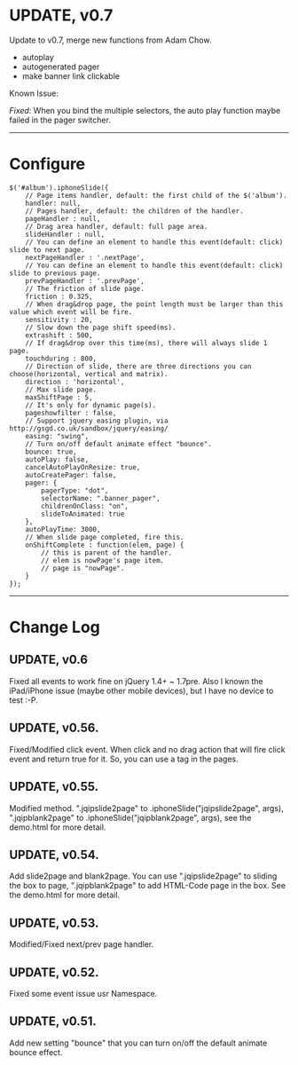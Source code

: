 # UPDATE, v0.7 #

Update to v0.7, merge new functions from Adam Chow.

* autoplay
* autogenerated pager
* make banner link clickable

Known Issue:

*Fixed:* When you bind the multiple selectors, the auto play function maybe failed in the pager switcher.

---------------------------------------

# Configure #

```
$('#album').iphoneSlide({
    // Page items handler, default: the first child of the $('album').
    handler: null,
    // Pages handler, default: the children of the handler.
    pageHandler : null,
    // Drag area handler, default: full page area.
    slideHandler : null,
    // You can define an element to handle this event(default: click) slide to next page.
    nextPageHandler : '.nextPage',
    // You can define an element to handle this event(default: click) slide to previous page.
    prevPageHandler : '.prevPage',
    // The friction of slide page.
    friction : 0.325,
    // When drag&drop page, the point length must be larger than this value which event will be fire.
    sensitivity : 20,
    // Slow down the page shift speed(ms).
    extrashift : 500,
    // If drag&drop over this time(ms), there will always slide 1 page.
    touchduring : 800,
    // Direction of slide, there are three directions you can choose(horizontal, vertical and matrix).
    direction : 'horizontal',
    // Max slide page.
    maxShiftPage : 5,
    // It's only for dynamic page(s).
    pageshowfilter : false,
    // Support jquery easing plugin, via http://gsgd.co.uk/sandbox/jquery/easing/
    easing: "swing",
    // Turn on/off default animate effect "bounce".
    bounce: true,
	autoPlay: false,
	cancelAutoPlayOnResize: true,
    autoCreatePager: false,
	pager: {
		pagerType: "dot",
        selectorName: ".banner_pager",
        childrenOnClass: "on",
		slideToAnimated: true
	},
	autoPlayTime: 3000,
    // When slide page completed, fire this.
    onShiftComplete : function(elem, page) {
        // this is parent of the handler.
        // elem is nowPage's page item.
        // page is "nowPage".
    }
});
```

---------------------------------------

# Change Log #

## UPDATE, v0.6 ##

Fixed all events to work fine on jQuery 1.4+ ~ 1.7pre. Also I known the iPad/iPhone issue (maybe other mobile devices), but I have no device to test :-P.

## UPDATE, v0.56. ##

Fixed/Modified click event. When click and no drag action that will fire click event and return true for it. So, you can use a tag in the pages.

## UPDATE, v0.55. ##

Modified method. ".jqipslide2page" to .iphoneSlide("jqipslide2page", args), ".jqipblank2page" to .iphoneSlide("jqipblank2page", args), see the demo.html for more detail.

## UPDATE, v0.54. ##

Add slide2page and blank2page. You can use ".jqipslide2page" to sliding the box to page, ".jqipblank2page" to add HTML-Code page in the box. See the demo.html for more detail.

## UPDATE, v0.53. ##

Modified/Fixed next/prev page handler.

## UPDATE, v0.52. ##

Fixed some event issue usr Namespace.

## UPDATE, v0.51. ##

Add new setting "bounce" that you can turn on/off the default animate bounce effect.
